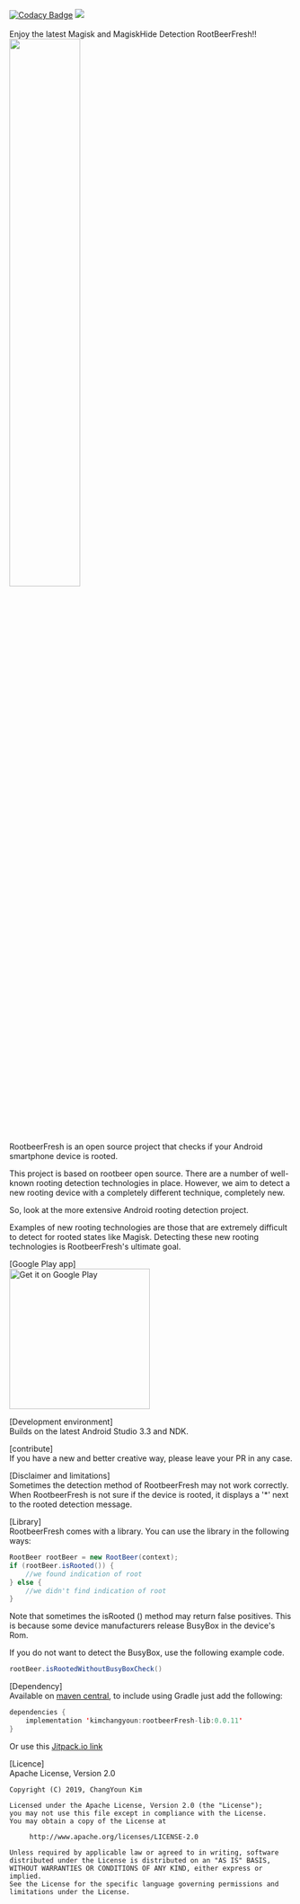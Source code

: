 [![Codacy Badge](https://app.codacy.com/project/badge/Grade/cba8fd0874ac4f569f4f880e473cbac9?branch=dev)](https://www.codacy.com/app/KimChangYoun/rootbeerFresh?utm_source=github.com&amp;utm_medium=referral&amp;utm_content=KimChangYoun/rootbeerFresh&amp;utm_campaign=Badge_Grade)
<img src="https://travis-ci.org/travis-ci/travis-web.svg?branch=master">
<br/><br/>
Enjoy the latest Magisk and MagiskHide Detection RootBeerFresh!!
<br/><img src="./Magisk_UDS_Detect_UI.jpg" width="50%">

RootbeerFresh is an open source project that checks if your Android smartphone device is rooted.

This project is based on rootbeer open source.
There are a number of well-known rooting detection technologies in place.
However, we aim to detect a new rooting device with a completely different technique, completely new.

So, look at the more extensive Android rooting detection project.

Examples of new rooting technologies are those that are extremely difficult to detect for rooted states like Magisk.
Detecting these new rooting technologies is RootbeerFresh's ultimate goal.


[Google Play app]<br/>
<a href='https://play.google.com/store/apps/details?id=com.kimchangyoun.rootbeerFresh.sample'><img alt='Get it on Google Play' src='https://play.google.com/intl/en_us/badges/images/generic/en_badge_web_generic.png' width="250"/></a>

[Development environment]<br/>
Builds on the latest Android Studio 3.3 and NDK.

[contribute]<br/>
If you have a new and better creative way, please leave your PR in any case.

[Disclaimer and limitations]<br/>
Sometimes the detection method of RootbeerFresh may not work correctly.
When RootbeerFresh is not sure if the device is rooted, it displays a '*' next to the rooted detection message.

[Library]<br/>
RootbeerFresh comes with a library.
You can use the library in the following ways:

```java
RootBeer rootBeer = new RootBeer(context);
if (rootBeer.isRooted()) {
    //we found indication of root
} else {
    //we didn't find indication of root
}
```

Note that sometimes the isRooted () method may return false positives.
This is because some device manufacturers release BusyBox in the device's Rom.

If you do not want to detect the BusyBox, use the following example code.

```java
rootBeer.isRootedWithoutBusyBoxCheck()
```

[Dependency]<br/>
Available on [maven central](https://search.maven.org/#search%7Cga%7C1%7Ca%3A%22rootbeerFresh-lib%22), to include using Gradle just add the following:

```java
dependencies {
    implementation 'kimchangyoun:rootbeerFresh-lib:0.0.11'
}
```

Or use this [Jitpack.io link](https://jitpack.io/#kimchangyoun/rootbeerFresh)

[Licence]<br/>
Apache License, Version 2.0

    Copyright (C) 2019, ChangYoun Kim

    Licensed under the Apache License, Version 2.0 (the "License");
    you may not use this file except in compliance with the License.
    You may obtain a copy of the License at

         http://www.apache.org/licenses/LICENSE-2.0

    Unless required by applicable law or agreed to in writing, software
    distributed under the License is distributed on an "AS IS" BASIS,
    WITHOUT WARRANTIES OR CONDITIONS OF ANY KIND, either express or implied.
    See the License for the specific language governing permissions and
    limitations under the License.
